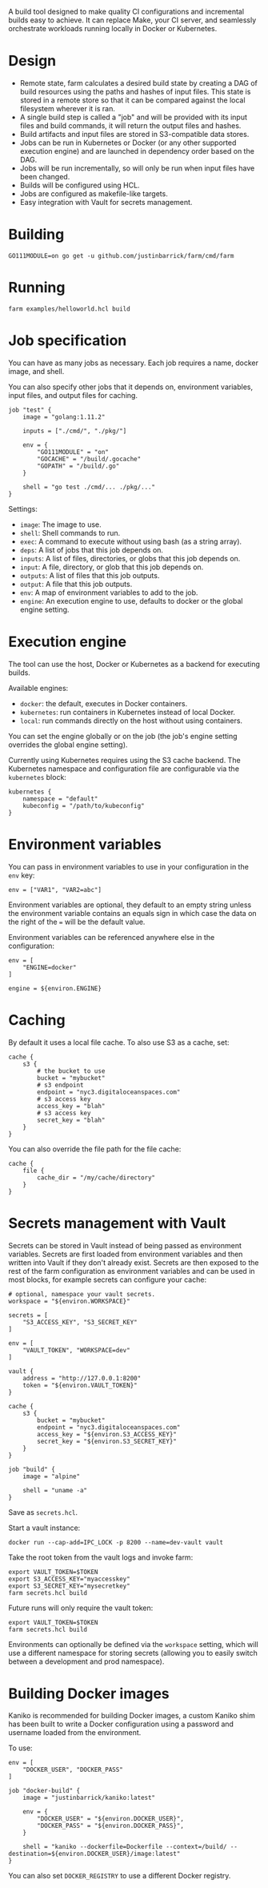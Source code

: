 A build tool designed to make quality CI configurations and incremental builds easy to achieve. It
can replace Make, your CI server, and seamlessly orchestrate workloads running locally in Docker or
Kubernetes.

# Design

* Remote state, farm calculates a desired build state by creating a DAG of build resources
  using the paths and hashes of input files. This state is stored in a remote store so that
  it can be compared against the local filesystem wherever it is ran.
* A single build step is called a "job" and will be provided with its input files and
  build commands, it will return the output files and hashes.
* Build artifacts and input files are stored in S3-compatible data stores.
* Jobs can be run in Kubernetes or Docker (or any other supported execution engine) and are launched in dependency order based on the DAG.
* Jobs will be run incrementally, so will only be run when input files have been changed.
* Builds will be configured using HCL.
* Jobs are configured as makefile-like targets.
* Easy integration with Vault for secrets management.

# Building

```
GO111MODULE=on go get -u github.com/justinbarrick/farm/cmd/farm
```

# Running

```
farm examples/helloworld.hcl build
```

# Job specification

You can have as many jobs as necessary. Each job requires a name, docker image, and shell.

You can also specify other jobs that it depends on, environment variables, input files,
and output files for caching.

```
job "test" {
    image = "golang:1.11.2"

    inputs = ["./cmd/", "./pkg/"]

    env = {
        "GO111MODULE" = "on"
        "GOCACHE" = "/build/.gocache"
        "GOPATH" = "/build/.go"
    }

    shell = "go test ./cmd/... ./pkg/..."
}
```

Settings:

* `image`: The image to use.
* `shell`: Shell commands to run.
* `exec`: A command to execute without using bash (as a string array).
* `deps`: A list of jobs that this job depends on.
* `inputs`: A list of files, directories, or globs that this job depends on.
* `input`: A file, directory, or glob that this job depends on.
* `outputs`: A list of files that this job outputs.
* `output`: A file that this job outputs.
* `env`: A map of environment variables to add to the job.
* `engine`: An execution engine to use, defaults to docker or the global engine setting.

# Execution engine

The tool can use the host, Docker or Kubernetes as a backend for executing builds.

Available engines:

* `docker`: the default, executes in Docker containers.
* `kubernetes`: run containers in Kubernetes instead of local Docker.
* `local`: run commands directly on the host without using containers.

You can set the engine globally or on the job (the job's engine setting overrides the global engine setting).

Currently using Kubernetes requires using the S3 cache backend. The Kubernetes namespace and configuration
file are configurable via the `kubernetes` block:

```
kubernetes {
    namespace = "default"
    kubeconfig = "/path/to/kubeconfig"
}
```

# Environment variables

You can pass in environment variables to use in your configuration in the `env` key:

```
env = ["VAR1", "VAR2=abc"]
```

Environment variables are optional, they default to an empty string unless the environment
variable contains an equals sign in which case the data on the right of the `=` will be the
default value.

Environment variables can be referenced anywhere else in the configuration:

```
env = [
    "ENGINE=docker"
]

engine = ${environ.ENGINE}
```

# Caching

By default it uses a local file cache. To also use S3 as a cache, set:

```
cache {
    s3 {
        # the bucket to use
        bucket = "mybucket"
        # s3 endpoint
        endpoint = "nyc3.digitaloceanspaces.com"
        # s3 access key
        access_key = "blah"
        # s3 access key
        secret_key = "blah"
    }
}
```

You can also override the file path for the file cache:

```
cache {
    file {
        cache_dir = "/my/cache/directory"
    }
}
```

# Secrets management with Vault

Secrets can be stored in Vault instead of being passed as environment variables. Secrets are first
loaded from environment variables and then written into Vault if they don't already exist. Secrets
are then exposed to the rest of the farm configuration as environment variables and can be used
in most blocks, for example secrets can configure your cache:

```
# optional, namespace your vault secrets.
workspace = "${environ.WORKSPACE}"

secrets = [
    "S3_ACCESS_KEY", "S3_SECRET_KEY"
]

env = [
    "VAULT_TOKEN", "WORKSPACE=dev"
]

vault {
    address = "http://127.0.0.1:8200"
    token = "${environ.VAULT_TOKEN}"
}

cache {
    s3 {
        bucket = "mybucket"
        endpoint = "nyc3.digitaloceanspaces.com"
        access_key = "${environ.S3_ACCESS_KEY}"
        secret_key = "${environ.S3_SECRET_KEY}"
    }
}

job "build" {
    image = "alpine"

    shell = "uname -a"
}
```

Save as `secrets.hcl`.

Start a vault instance:

```
docker run --cap-add=IPC_LOCK -p 8200 --name=dev-vault vault
```

Take the root token from the vault logs and invoke farm:

```
export VAULT_TOKEN=$TOKEN
export S3_ACCESS_KEY="myaccesskey"
export S3_SECRET_KEY="mysecretkey"
farm secrets.hcl build
```

Future runs will only require the vault token:

```
export VAULT_TOKEN=$TOKEN
farm secrets.hcl build
```

Environments can optionally be defined via the `workspace` setting, which will use
a different namespace for storing secrets (allowing you to easily switch between a
development and prod namespace).

# Building Docker images

Kaniko is recommended for building Docker images, a custom Kaniko shim has been built
to write a Docker configuration using a password and username loaded from the environment.

To use:

```
env = [
    "DOCKER_USER", "DOCKER_PASS"
]

job "docker-build" {
    image = "justinbarrick/kaniko:latest"

    env = {
        "DOCKER_USER" = "${environ.DOCKER_USER}",
        "DOCKER_PASS" = "${environ.DOCKER_PASS}",
    }

    shell = "kaniko --dockerfile=Dockerfile --context=/build/ --destination=${environ.DOCKER_USER}/image:latest"
}
```

You can also set `DOCKER_REGISTRY` to use a different Docker registry.

